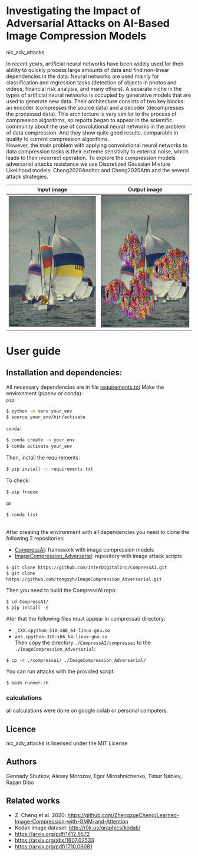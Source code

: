 # Investigating the Impact of Adversarial Attacks on AI-Based Image Compression Models
nic_adv_attacks

In recent years, artificial neural networks have been widely used for their ability to quickly process large amounts of data and find non-linear dependencies in the data. Neural networks are used mainly for classification and regression tasks (detection of objects in photos and videos, financial risk analysis, and many others).  A separate niche in the types of artificial neural networks is occupied by generative models that are used to generate new data.  Their architecture consists of two key blocks: an encoder (compresses the source data) and a decoder (decompresses the processed data). This architecture is very similar to the process of compression algorithms, so reports began to appear in the scientific community about the use of convolutional neural networks in the problem of data compression. And they show quite good results, comparable in quality to current compression algorithms. \
However, the main problem with applying convolutional neural networks to data compression tasks is their extreme sensitivity to external noise, which leads to their incorrect operation.
To explore the compression models adversarial attacks resistance we use Discretized Gaussian Mixture Likelihood models: Cheng2020Anchor and Cheng2020Attn and the several attack strategies.

**Input image**            |  **Output image**
:-------------------------:|:-------------------------:
![](https://github.com/bernkastel-bio/nic-adv-attacks/blob/45b376cdb8161397377c564c5bc9625f6be18064/kodak_full/cheng2020_anchor_6_mse_9_advin_FGSM.png)   |  ![](https://github.com/bernkastel-bio/nic-adv-attacks/blob/45b376cdb8161397377c564c5bc9625f6be18064/kodak_full/cheng2020_anchor_6_mse_9_advout_FGSM.png)

# User guide

## Installation and dependencies:

All necessary dependencies are in file [requirements.txt](https://github.com/bernkastel-bio/nic-adv-attacks/blob/main/requirements.txt)
Make the environment (pipenv or conda): \
`pip`: 
```bash
$ python -m venv your_env
$ source your_env/bin/activate
```
`conda`: 
```bash
$ conda create -n your_env
$ conda activate your_env
```
Then, install the requirements: 
```bash
$ pip install -r requirements.txt
```
To check: 
```bash
$ pip freeze
```
or 
```
$ conda list
```
\
After creating the environment with all dependencies you need to clone the following 2 repositories:
* [CompressAI](https://github.com/InterDigitalInc/CompressAI): framework with image compression models
* [ImageCompression_Adversarial](https://github.com/tongxyh/ImageCompression_Adversarial): repository with image attack scripts
```
$ git clone https://github.com/InterDigitalInc/CompressAI.git
$ git clone https://github.com/tongxyh/ImageCompression_Adversarial.git
```
Then you need to build the CompressAI repo: 
```
$ cd CompressAI/
$ pip install -e
```
Ater that the following files must appear in compressai/ directory:
* `_CXX.cpython-310-x86_64-linux-gnu.so`
* `ans.cpython-310-x86_64-linux-gnu.so`
\
Then copy the directory `./CompressAI/compressai` to the `./ImageCompression_Adversarial`: 
```
$ cp -r ./compressai/ ./ImageCompression_Adversarial/
```
You can run attacks with the provided script:
```
$ bash runner.sh
```
### calculations

all calculations were done on google colab or personal computers. 

## Licence

nic_adv_attacks is licensed under the MIT License

## Authors

Gennady Shutkov, Alexey Morozov, Egor Miroshnichenko, Timur Nabiev, Razan Dibo

## Related works

* Z. Cheng et al. 2020: https://github.com/ZhengxueCheng/Learned-Image-Compression-with-GMM-and-Attention
* Kodak image dataset: http://r0k.us/graphics/kodak/
* https://arxiv.org/pdf/1412.6572
* https://arxiv.org/abs/1607.02533
* https://arxiv.org/pdf/1710.06081




